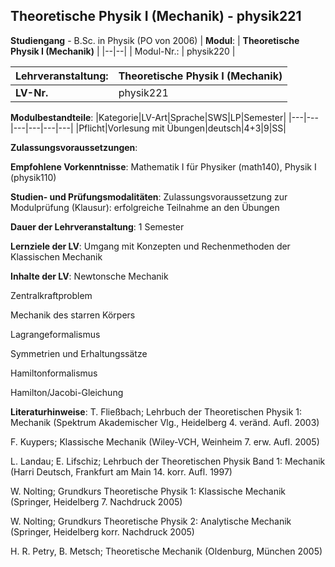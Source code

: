 ## Theoretische Physik I (Mechanik) - physik221

**Studiengang** - B.Sc. in Physik (PO von 2006)
| **Modul**: | **Theoretische Physik I (Mechanik)** |
|--|--|
| Modul-Nr.: | physik220 |

| **Lehrveranstaltung**: | Theoretische Physik I (Mechanik) |
|------|------|
| **LV-Nr.** | physik221 |

**Modulbestandteile**:
|Kategorie|LV-Art|Sprache|SWS|LP|Semester|
|---|---|---|---|---|---|
|Pflicht|Vorlesung mit Übungen|deutsch|4+3|9|SS|

**Zulassungsvoraussetzungen**:


**Empfohlene Vorkenntnisse**:
Mathematik I für Physiker (math140), Physik I (physik110)

**Studien- und Prüfungsmodalitäten**:
Zulassungsvoraussetzung zur Modulprüfung (Klausur): erfolgreiche Teilnahme an den Übungen

**Dauer der Lehrveranstaltung**:
1 Semester

**Lernziele der LV**:
Umgang mit Konzepten und Rechenmethoden der Klassischen Mechanik

**Inhalte der LV**:
Newtonsche Mechanik

Zentralkraftproblem

Mechanik des starren Körpers

Lagrangeformalismus

Symmetrien und Erhaltungssätze

Hamiltonformalismus

Hamilton/Jacobi-Gleichung

**Literaturhinweise**:
T. Fließbach; Lehrbuch der Theoretischen Physik 1: Mechanik (Spektrum Akademischer Vlg., Heidelberg 4. veränd. Aufl. 2003)

F. Kuypers; Klassische Mechanik (Wiley-VCH, Weinheim 7. erw. Aufl. 2005)

L. Landau; E. Lifschiz; Lehrbuch der Theoretischen Physik Band 1: Mechanik (Harri Deutsch, Frankfurt am Main 14. korr. Aufl. 1997)

W. Nolting; Grundkurs Theoretische Physik 1: Klassische Mechanik (Springer, Heidelberg 7. Nachdruck 2005)

W. Nolting; Grundkurs Theoretische Physik 2: Analytische Mechanik (Springer, Heidelberg korr. Nachdruck 2005)

H. R. Petry, B. Metsch; Theoretische Mechanik (Oldenburg, München 2005)



